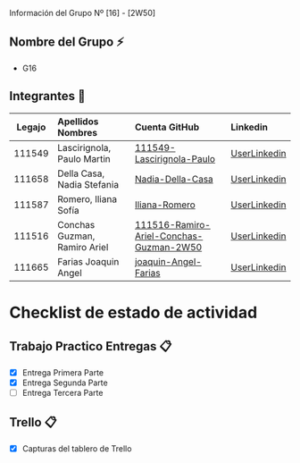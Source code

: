   Información del Grupo Nº [16] - [2W50]


## Nombre del Grupo :zap:

* G16


## Integrantes :busts_in_silhouette:

| Legajo| Apellidos Nombres  | Cuenta GitHub | Linkedin
| :------: | :-------- | :-------- | :-------- |
| 111549 | Lascirignola, Paulo Martin |[111549-Lascirignola-Paulo](https://github.com/111549-Lascirignola-Paulo)|[UserLinkedin](https://www.linkedin.com/in/paulo-lascirignola/)|
| 111658 | Della Casa, Nadia Stefania |[Nadia-Della-Casa](https://github.com/Nadia-Della-Casa)|[UserLinkedin](https://ar.linkedin.com/)|
| 111587 | Romero, Iliana Sofía |[Iliana-Romero](https://github.com/Iliana-Romero )|[UserLinkedin](https://ar.linkedin.com/)|
| 111516 | Conchas Guzman, Ramiro Ariel |[111516-Ramiro-Ariel-Conchas-Guzman-2W50](https://github.com/111516-Ramiro-Ariel-Conchas-Guzman-2W50)|[UserLinkedin](https://www.linkedin.com/in/ramiro-guzm%C3%A1n-ba4686191/)|
| 111665 | Farias Joaquin Angel |[joaquin-Angel-Farias](https://github.com/joaquin-Angel-Farias)|[UserLinkedin](https://ar.linkedin.com/)|


# Checklist de estado de actividad

## Trabajo Practico Entregas :clipboard:
- [x] Entrega Primera Parte
- [x] Entrega Segunda Parte
- [ ] Entrega Tercera Parte

## Trello :clipboard:
- [x] Capturas del tablero de Trello
